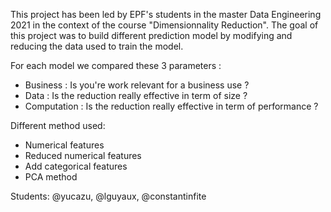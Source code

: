 This project has been led by EPF's students in the master Data Engineering 2021 in the context of the course "Dimensionnality Reduction". The goal of this project was to build different prediction model by modifying and reducing the data used to train the model. 

For each model we compared these 3 parameters :
- Business : Is you're work relevant for a business use ?
- Data : Is the reduction really effective in term of size ?
- Computation : Is the reduction really effective in term of performance ?

Different method used:

- Numerical features
- Reduced numerical features
- Add categorical features
- PCA method


Students:  @yucazu, @lguyaux, @constantinfite